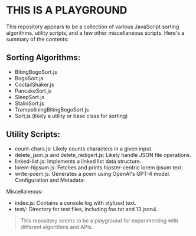 # THIS IS A PLAYGROUND

This repository appears to be a collection of various JavaScript sorting algorithms, utility scripts, and a few other miscellaneous scripts. Here's a summary of the contents:


## Sorting Algorithms:
- BitingBogoSort.js
- BogoSort.js
- CoctailShaker.js
- PancakeSort.js
- SleepSort.js
- StalinSort.js
- TrampoliningBitingBogoSort.js
- Sort.js (likely a utility or base class for sorting)

## Utility Scripts:
- count-chars.js: Likely counts characters in a given input.
- delete_json.js and delete_redigert.js: Likely handle JSON file operations.
- linked-list.js: Implements a linked list data structure.
- lorem-hipsum.js: Fetches and prints hipster-centric lorem ipsum text.
- write-poem.js: Generates a poem using OpenAI's GPT-4 model.
Configuration and Metadata:

Miscellaneous:

- index.js: Contains a console log with stylized text.
- test/: Directory for test files, including foo.txt and 13.json4.


> This repository seems to be a playground for experimenting with different algorithms and APIs.